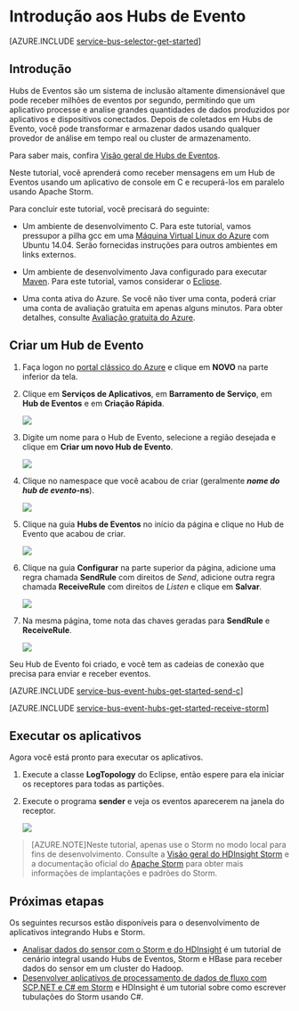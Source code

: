 <properties
	pageTitle="Introdução aos Hubs de Eventos com o C e Apache Storm | Microsoft Azure"
	description="Siga este tutorial para começar a usar os Hubs de Eventos do Azure; enviar eventos em C; e receber eventos em um cluster do Apache Storm."
	services="event-hubs"
	documentationCenter=""
	authors="fsautomata"
	manager="timlt"
	editor=""/>

<tags
	ms.service="event-hubs"
	ms.workload="core"
	ms.tgt_pltfrm="c"
	ms.devlang="java"
	ms.topic="article" 
	ms.date="09/01/2015"
	ms.author="sethm"/>

# Introdução aos Hubs de Evento

[AZURE.INCLUDE [service-bus-selector-get-started](../../includes/service-bus-selector-get-started.md)]

## Introdução

Hubs de Eventos são um sistema de inclusão altamente dimensionável que pode receber milhões de eventos por segundo, permitindo que um aplicativo processe e analise grandes quantidades de dados produzidos por aplicativos e dispositivos conectados. Depois de coletados em Hubs de Evento, você pode transformar e armazenar dados usando qualquer provedor de análise em tempo real ou cluster de armazenamento.

Para saber mais, confira [Visão geral de Hubs de Eventos].

Neste tutorial, você aprenderá como receber mensagens em um Hub de Eventos usando um aplicativo de console em C e recuperá-los em paralelo usando Apache Storm.

Para concluir este tutorial, você precisará do seguinte:

+ Um ambiente de desenvolvimento C. Para este tutorial, vamos pressupor a pilha gcc em uma [Máquina Virtual Linux do Azure](../virtual-machines/virtual-machines-linux-tutorial.md) com Ubuntu 14.04. Serão fornecidas instruções para outros ambientes em links externos.

+ Um ambiente de desenvolvimento Java configurado para executar [Maven](http://maven.apache.org/). Para este tutorial, vamos considerar o [Eclipse](https://www.eclipse.org/).

+ Uma conta ativa do Azure. Se você não tiver uma conta, poderá criar uma conta de avaliação gratuita em apenas alguns minutos. Para obter detalhes, consulte [Avaliação gratuita do Azure](https://azure.microsoft.com/pricing/free-trial/).

## Criar um Hub de Evento

1. Faça logon no [portal clássico do Azure] e clique em **NOVO** na parte inferior da tela.

2. Clique em **Serviços de Aplicativos**, em **Barramento de Serviço**, em **Hub de Eventos** e em **Criação Rápida**.

	![][1]

3. Digite um nome para o Hub de Evento, selecione a região desejada e clique em **Criar um novo Hub de Evento**.

	![][2]

4. Clique no namespace que você acabou de criar (geralmente ***nome do hub de evento*-ns**).

	![][3]

5. Clique na guia **Hubs de Eventos** no início da página e clique no Hub de Evento que acabou de criar.

	![][4]

6. Clique na guia **Configurar** na parte superior da página, adicione uma regra chamada **SendRule** com direitos de *Send*, adicione outra regra chamada **ReceiveRule** com direitos de *Listen* e clique em **Salvar**.

	![][5]

7. Na mesma página, tome nota das chaves geradas para **SendRule** e **ReceiveRule**.

	![][6c]

Seu Hub de Evento foi criado, e você tem as cadeias de conexão que precisa para enviar e receber eventos.

[AZURE.INCLUDE [service-bus-event-hubs-get-started-send-c](../../includes/service-bus-event-hubs-get-started-send-c.md)]

[AZURE.INCLUDE [service-bus-event-hubs-get-started-receive-storm](../../includes/service-bus-event-hubs-get-started-receive-storm.md)]

## Executar os aplicativos

Agora você está pronto para executar os aplicativos.

1.	Execute a classe **LogTopology** do Eclipse, então espere para ela iniciar os receptores para todas as partições.

2.	Execute o programa **sender** e veja os eventos aparecerem na janela do receptor.

	![][23]

> [AZURE.NOTE]Neste tutorial, apenas use o Storm no modo local para fins de desenvolvimento. Consulte a [Visão geral do HDInsight Storm] e a documentação oficial do [Apache Storm] para obter mais informações de implantações e padrões do Storm.

## Próximas etapas

Os seguintes recursos estão disponíveis para o desenvolvimento de aplicativos integrando Hubs e Storm.

- [Analisar dados do sensor com o Storm e do HDInsight] é um tutorial de cenário integral usando Hubs de Eventos, Storm e HBase para receber dados do sensor em um cluster do Hadoop.
- [Desenvolver aplicativos de processamento de dados de fluxo com SCP.NET e C# em Storm] e HDInsight é um tutorial sobre como escrever tubulações do Storm usando C#.

<!-- Images. -->
[1]: ./media/event-hubs-c-storm-getstarted/create-event-hub1.png
[2]: ./media/event-hubs-c-storm-getstarted/create-event-hub2.png
[3]: ./media/event-hubs-c-storm-getstarted/create-event-hub3.png
[4]: ./media/event-hubs-c-storm-getstarted/create-event-hub4.png
[5]: ./media/event-hubs-c-storm-getstarted/create-event-hub5.png
[6]: ./media/event-hubs-getstarted/create-event-hub6.png
[6c]: ./media/event-hubs-c-storm-getstarted/create-event-hub6c.png

[23]: ./media/event-hubs-c-storm-getstarted/receive-storm3.png

<!-- Links -->
[portal clássico do Azure]: https://manage.windowsazure.com/
[Event Processor Host]: https://www.nuget.org/packages/Microsoft.Azure.ServiceBus.EventProcessorHost
[Visão geral de Hubs de Eventos]: event-hubs-overview.md

[Apache Storm]: https://storm.incubator.apache.org
[Visão geral do HDInsight Storm]: ../hdinsight/hdinsight-storm-overview.md/
[Analisar dados do sensor com o Storm e do HDInsight]: ../hdinsight/hdinsight-storm-sensor-data-analysis.md
[Desenvolver aplicativos de processamento de dados de fluxo com SCP.NET e C# em Storm]: ../hdinsight/hdinsight-storm-develop-csharp-visual-studio-topology.md
 

<!---HONumber=AcomDC_1203_2015-->